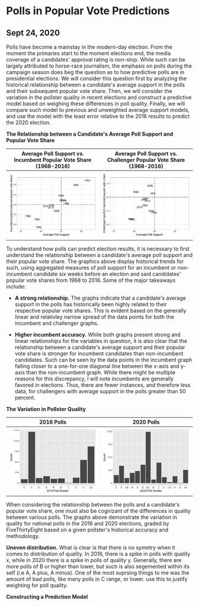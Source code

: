 # Polls in Popular Vote Predictions
## Sept 24, 2020

Polls have become a mainstay in the modern-day election. From the moment the primaries start to the moment elections end, the media coverage of a candidates' approval rating is non-stop. While such can be largely attributed to horse-race journalism, the emphasis on polls during the campaign season does beg the question as to how predictive polls are in presidential elections. We will consider this question first by analyzing the historical relationship between a candidate's average support in the polls and their subsequent popular vote share. Then, we will consider the variation in the pollster quality in recent elections and construct a predictive model based on weighing these differences in poll quality. Finally, we will compare such model to previous and unweighted average support models, and use the model with the least error relative to the 2016 results to predict the 2020 election.

**The Relationship between a Candidate's Average Poll Support and Popular Vote Share** 

Average Poll Support vs. Incumbent Popular Vote Share (1968-2016) |  Average Poll Support vs. Challenger Popular Vote Share (1968-2016)
:-------------------------:|:-------------------------:
![](Polls1.png)|![](Polls2.png)

To understand how polls can predict election results, it is necessary to first understand the relationship between a candidate's average poll support and their popular vote share. The graphics above display historical trends for such, using aggregated measures of poll support for an incumbent or non-incumbent candidate six weeks before an election and said candidates' popular vote shares from 1968 to 2016. Some of the major takeaways include:

* **A strong relationship.** The graphs indicate that a candidate's average support in the polls has historically been highly related to their respective popular vote shares. This is evident based on the generally linear and relativley narrow spread of the data points for both the incumbent and challenger graphs. 

* **Higher incumbent accuracy.** While both graphs present strong and linear relationships for the variables in question, it is also clear that the relationship between a candidate's average support and their popular vote share is stronger for incumbent candidates than non-incumbent candidates. Such can be seen by the data points in the incumbent graph falling closer to a one-for-one diagonal line between the x-axis and y-axis than the non-incumbent graph. While there might be multiple reasons for this discrepancy, I will note incumbents are generally favored in elections.  Thus, there are fewer instances, and therefore less data, for challengers with average support in the polls greater than 50 percent.


**The Variation in Pollster Quality** 

2016 Polls  |  2020 Polls
:-------------------------:|:-------------------------:
![](Polls3.png)|![](Poll4.png)

When considering the relationship between the polls and a candidate's popular vote share, one must also be cognizant of the differences in quality between various polls. The graphs above demonstrate the variation in quality for national polls in the 2016 and 2020 elections, graded by FiveThirtyEight based on a given pollster's historical accuracy and methodology.

**Uneven distribution.** What is clear is that there is no symetry when it comes to distribution of quality. In 2016, there is a spike in polls with quality x, while in 2020 there is a spike in polls of quality y. Generally, there are more polls of B or higher than lower, but such is also segemented within its self (i.e A, A plus, A minus). One of the most suprsing things to me was the amount of bad polls, like many polls in C range, or lower. 
use this to justify weighting for poll quality.

**Constructing a Prediction Model** 





